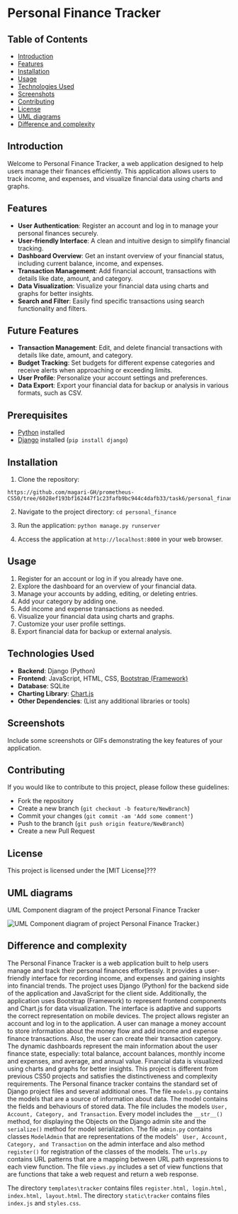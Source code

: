 # Personal Finance Tracker

## Table of Contents
- [Introduction](#introduction) 
- [Features](#features) 
- [Installation](#installation) 
- [Usage](#usage) 
- [Technologies Used](#technologies-used) 
- [Screenshots](#screenshots) 
- [Contributing](#contributing) 
- [License](#license)
- [UML diagrams](#uml-diagrams)
- [Difference and complexity]( #difference-and-complexity )

## Introduction
Welcome to Personal Finance Tracker, a web application designed to help users manage their finances efficiently. This application allows users to track income, and expenses, and visualize financial data using charts and graphs.

## Features

-  **User Authentication**: Register an account and log in to manage your personal finances securely. 
- **User-friendly Interface**: A clean and intuitive design to simplify financial tracking. 
- **Dashboard Overview**: Get an instant overview of your financial status, including current balance, income, and expenses.
- **Transaction Management**: Add financial account, transactions with details like date, amount, and category. 
- **Data Visualization**: Visualize your financial data using charts and graphs for better insights. 
- **Search and Filter**: Easily find specific transactions using search functionality and filters. 

## Future Features
-  **Transaction Management**: Edit, and delete financial transactions with details like date, amount, and category.
-  **Budget Tracking**: Set budgets for different expense categories and receive alerts when approaching or exceeding limits.
-  **User Profile**: Personalize your account settings and preferences.
-  **Data Export**: Export your financial data for backup or analysis in various formats, such as CSV.

## Prerequisites
- [Python](https://www.python.org/) installed
- [Django](https://www.djangoproject.com/) installed (`pip install django`)

## Installation

1. Clone the repository: 
```
https://github.com/magari-GH/prometheus-CS50/tree/6028ef193bf162447f1c23fafb9bc944c4dafb33/task6/personal_finance
```
2. Navigate to the project directory:
```cd personal_finance```

3. Run the application:
```python manage.py runserver```
4. Access the application at `http://localhost:8000` in your web browser.

## Usage
1.  Register for an account or log in if you already have one.
2.  Explore the dashboard for an overview of your financial data.
3.  Manage your accounts by adding, editing, or deleting entries.
4.  Add your category by adding one.
5.  Add income and expense transactions as needed.
6.  Visualize your financial data using charts and graphs.
7.  Customize your user profile settings.
8.  Export financial data for backup or external analysis.

## Technologies Used
-   **Backend**: Django (Python)
-   **Frontend**: JavaScript, HTML, CSS, [Bootstrap (Framework)](https://getbootstrap.com/)
-   **Database**: SQLite
-   **Charting Library**: [Chart.js](https://www.chartjs.org/)
-   **Other Dependencies**: (List any additional libraries or tools)

## Screenshots
Include some screenshots or GIFs demonstrating the key features of your application.
## Contributing

If you would like to contribute to this project, please follow these guidelines:

-   Fork the repository
-   Create a new branch (`git checkout -b feature/NewBranch`)
-   Commit your changes (`git commit -am 'Add some comment'`)
-   Push to the branch (`git push origin feature/NewBranch`)
-   Create a new Pull Request

## License

This project is licensed under the [MIT License]???

## UML diagrams

UML Component diagram of the project Personal Finance Tracker

![UML Component diagram of project Personal Finance Tracker.](https://github.com/magari-GH/prometheus-CS50/blob/main/task6/personal_finance/Component%20diagram%20PFT%2023.11.23.svg?raw=true))

## Difference and complexity 
The Personal Finance Tracker is a web application built to help users manage and track their personal finances effortlessly. It provides a user-friendly interface for recording income, and expenses and gaining insights into financial trends. 
The project uses Django (Python) for the backend side of the application and JavaScript for the client side. Additionally, the application uses Bootstrap (Framework) to represent frontend components and Chart.js for data visualization. The interface is adaptive and supports the correct representation on mobile devices. The project allows register an account and log in to the application. A user can manage a money account to store information about the money flow and add income and expense finance transactions. Also, the user can create their transaction category. The dynamic dashboards represent the main information about the user finance state, especially: total balance, account balances, monthly income and expenses, and average, and annual value. Financial data is visualized using charts and graphs for better insights. This project is different from previous CS50 projects and satisfies the distinctiveness and complexity requirements.
The Personal finance tracker contains the standard set of Django project files and several additional ones. The file ```models.py``` contains the models that are a source of information about data. The model contains the fields and behaviours of stored data. The file includes the models ```User, Account, Category, and Transaction```. Every model includes the ```__str__()``` method, for displaying the Objects on the Django admin site and the ```serialize()``` method for model serialization.
The file ```admin.py``` contains classes ```ModelAdmin``` that are representations of the models' ``` User, Account, Category, and Transaction``` on the admin interface and also method ``` register()``` for registration of the classes of the models.
The ```urls.py``` contains URL patterns that are a mapping between URL path expressions to each view function.
The file ```views.py``` includes a set of view functions that are functions that take a web request and return a web response. 

The directory ```templates\tracker``` contains files ```register.html, login.html, index.html, layout.html```.
The directory ```static\tracker``` contains files ```index.js``` and ```styles.css```.

